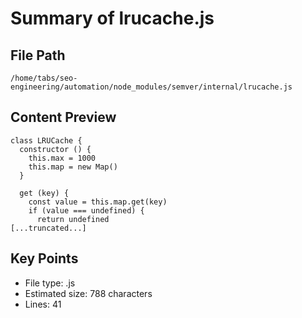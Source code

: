 # Summary of lrucache.js
  
## File Path
`/home/tabs/seo-engineering/automation/node_modules/semver/internal/lrucache.js`

## Content Preview
```
class LRUCache {
  constructor () {
    this.max = 1000
    this.map = new Map()
  }

  get (key) {
    const value = this.map.get(key)
    if (value === undefined) {
      return undefined
[...truncated...]
```

## Key Points
- File type: .js
- Estimated size: 788 characters
- Lines: 41
